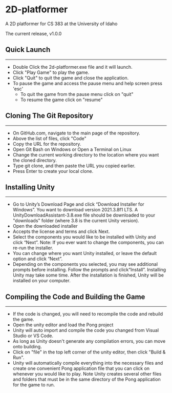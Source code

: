# 2D-platformer
A 2D platformer for CS 383 at the University of Idaho

The current release, v1.0.0 

## Quick Launch
-------------------
- Double Click the 2d-platformer.exe file and it will launch.
- Click "Play Game" to play the game.
- Click "Quit" to quit the game and close the application.
- To pause the game and access the pause menu and help screen press 'esc'
  - To quit the game from the pause menu click on "quit"
  - To resume the game click on "resume" 
 

## Cloning The Git Repository
-------------------
- On GitHub.com, navigate to the main page of the repository.
- Above the list of files, click "Code"  
- Copy the URL for the repository.  
- Open Git Bash on Windows or Open a Terminal on Linux  
- Change the current working directory to the location where you want the cloned directory.  
- Type git clone, and then paste the URL you copied earlier.  
- Press Enter to create your local clone.  
 

## Installing Unity
-------------------
- Go to Unity’s Download Page and click “Download Installer for Windows”. You want to download version 2021.3.8f1 LTS. A UnityDownloadAssistant-3.8.exe file should be downloaded to your "downloads" folder (where 3.8 is the current Unity version). 
- Open the downloaded installer  
- Accepts the license and terms and click Next. 
- Select the components you would like to be installed with Unity and       click “Next”. Note: If you ever want to change the components, you can     re-run the installer. 
- You can change where you want Unity installed, or leave the default       option and click “Next”. 
- Depending on the components you selected, you may see additional prompts    before installing. Follow the prompts and click“Install”. Installing      Unity may take some time. After the installation is finished, Unity        will be installed on your computer.  
 

## Compiling the Code and Building the Game
-------------------
- If the code is changed, you will need to recompile the code and rebuild the game.  
- Open the unity editor and load the Pong project
- Unity will auto import and compile the code you changed from Visual Studio or VS Code.  
- As long as Unity doesn't generate any compilation errors, you can move onto building.  
- Click on "file" in the top left corner of the unity editor, then click "Build & Run".  
- Unity will automatically compile everything into the necessary files and create one convenient Pong application file that you can click on whenever you would like to   play. Note Unity creates several other files and folders that must be in the same directory of the Pong application for the game to run.  
 



<!-- ## Future Improvements
---------------------
-  -->